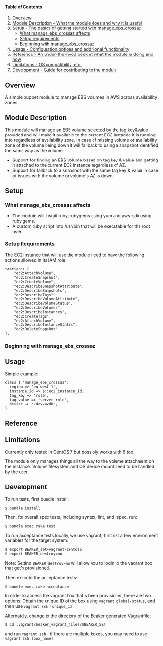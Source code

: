 #### Table of Contents

1. [Overview](#overview)
2. [Module Description - What the module does and why it is useful](#module-description)
3. [Setup - The basics of getting started with manage_ebs_crossaz](#setup)
    * [What manage_ebs_crossaz affects](#what-manage_ebs_crossaz-affects)
    * [Setup requirements](#setup-requirements)
    * [Beginning with manage_ebs_crossaz](#beginning-with-manage_ebs_crossaz)
4. [Usage - Configuration options and additional functionality](#usage)
5. [Reference - An under-the-hood peek at what the module is doing and how](#reference)
5. [Limitations - OS compatibility, etc.](#limitations)
6. [Development - Guide for contributing to the module](#development)

## Overview

A simple puppet module to manage EBS volumes in AWS across availability zones.      

## Module Description

This module will manage an EBS volume selected by the tag key&value provided and will make it available to the current EC2 instance 
it is running into regardless of availability zone. In case of missing volume or availability zone of the volume being down it will
fallback to using a snapshot identified the same way as the volume. 

- Support for finding an EBS volume based on tag key & value and getting it attached to the current EC2 instance regardless of AZ.
- Support for fallback to a snapshot with the same tag key & value in case of issues with the volume or volume's AZ is down.

## Setup

### What manage_ebs_crossaz affects

* The module will install ruby, rubygems using yum and aws-sdk using ruby gems.
* A custom ruby script into /usr/bin that will be executable for the root user.

### Setup Requirements

The EC2 instance that will use the module need to have the following actions allowed in its IAM role:
```
"Action": [
    "ec2:AttachVolume",
    "ec2:CreateSnapshot",
    "ec2:CreateVolume",
    "ec2:DescribeSnapshotAttribute",
    "ec2:DescribeSnapshots",
    "ec2:DescribeTags",
    "ec2:DescribeVolumeAttribute",
    "ec2:DescribeVolumeStatus",
    "ec2:DescribeVolumes",
    "ec2:DescribeInstances",
    "ec2:CreateTags",
    "ec2:AttachVolume",
    "ec2:DescribeInstanceStatus",
    "ec2:DeleteSnapshot"
],
```


### Beginning with manage_ebs_crossaz

## Usage

Simple example:
```
class { 'manage_ebs_crossaz':
  region => 'eu-west-1',
  instance_id => $::ec2_instance_id,
  tag_key => 'role',
  tag_value => 'server_role',
  device => '/dev/xvdh',
} 
```
## Reference

## Limitations

Currently only tested in CentOS 7 but possibly works with 6 too.

The module only manages things all the way to the volume attachment on the instance.
Volume filesystem and OS device mount need to be handled by the user.

## Development

To run tests, first bundle install:

```shell
$ bundle install
```

Then, for overall spec tests, including syntax, lint, and rspec, run:

```shell
$ bundle exec rake test
```

To run acceptance tests locally, we use vagrant; first set a few environment variables for the target system:

```shell
$ export BEAKER_set=vagrant-centos6
$ export BEAKER_destroy=no
```
Note: Setting `BEAKER_destroy=no` will allow you to login to the vagrant box that get's provisioned.

Then execute the acceptance tests:

```shell
$ bundle exec rake acceptance
```

In order to access the vagrant box that's been provisioner, there are two options:
Obtain the unique ID of the box using `vagrant global-status`, and then use `vagrant ssh [unique_id]`

Alternately, change to the directory of the Beaker generated Vagrantfile:
```
$ cd .vagrant/beaker_vagrant_files/$BEAKER_SET
```
and run `vagrant ssh` - if there are multiple boxes, you may need to use `vagrant ssh [box_name]`
